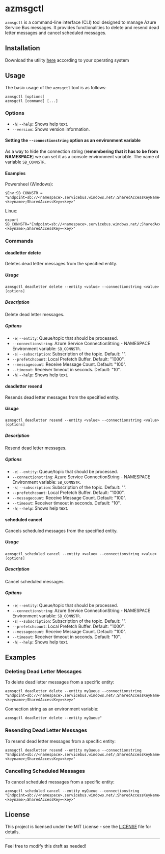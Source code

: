 # azmsgctl

`azmsgctl` is a command-line interface (CLI) tool designed to manage Azure Service Bus messages. It provides functionalities to delete and resend dead letter messages and cancel scheduled messages.

## Installation

Download the utility [here](https://github.com/gui-abrantes/azure-queue-manager/releases) according to your operating system

## Usage

The basic usage of the `azmsgctl` tool is as follows:

```
azmsgctl [options]
azmsgctl [command] [...]
```

### Options

- `-h|--help`: Shows help text.
- `--version`: Shows version information.

#### Setting the `--connectionstring` option as an environment variable

As a way to hide the connection string (**remembering that it has to be from NAMESPACE**) we can set it as a console environment variable. The name of variable `SB_CONNSTR`.

#### Examples
Powersheel (Windows):
```
$Env:SB_CONNSTR = "Endpoint=sb://<namespace>.servicebus.windows.net/;SharedAccessKeyName=<keyname>;SharedAccessKey=<key>"
```

Linux:
```
export SB_CONNSTR="Endpoint=sb://<namespace>.servicebus.windows.net/;SharedAccessKeyName=<keyname>;SharedAccessKey=<key>"
```

### Commands

#### deadletter delete

Deletes dead letter messages from the specified entity.

##### Usage

```
azmsgctl deadletter delete --entity <value> --connectionstring <value> [options]
```

##### Description

Delete dead letter messages.

##### Options

- `-e|--entity`: Queue/topic that should be processed.
- `--connectionstring`: Azure Service ConnectionString - NAMESPACE Environment variable: `SB_CONNSTR`.
- `-s|--subscription`: Subscription of the topic. Default: "".
- `--prefetchcount`: Local Prefetch Buffer. Default: "1000".
- `--messagecount`: Receive Message Count. Default: "100".
- `--timeout`: Receiver timeout in seconds. Default: "10".
- `-h|--help`: Shows help text.

#### deadletter resend

Resends dead letter messages from the specified entity.

##### Usage

```
azmsgctl deadletter resend --entity <value> --connectionstring <value> [options]
```

##### Description

Resend dead letter messages.

##### Options

- `-e|--entity`: Queue/topic that should be processed.
- `--connectionstring`: Azure Service ConnectionString - NAMESPACE Environment variable: `SB_CONNSTR`.
- `-s|--subscription`: Subscription of the topic. Default: "".
- `--prefetchcount`: Local Prefetch Buffer. Default: "1000".
- `--messagecount`: Receive Message Count. Default: "100".
- `--timeout`: Receiver timeout in seconds. Default: "10".
- `-h|--help`: Shows help text.

#### scheduled cancel

Cancels scheduled messages from the specified entity.

##### Usage

```
azmsgctl scheduled cancel --entity <value> --connectionstring <value> [options]
```

##### Description

Cancel scheduled messages.

##### Options

- `-e|--entity`: Queue/topic that should be processed.
- `--connectionstring`: Azure Service ConnectionString - NAMESPACE Environment variable: `SB_CONNSTR`.
- `-s|--subscription`: Subscription of the topic. Default: "".
- `--prefetchcount`: Local Prefetch Buffer. Default: "1000".
- `--messagecount`: Receive Message Count. Default: "100".
- `--timeout`: Receiver timeout in seconds. Default: "10".
- `-h|--help`: Shows help text.

## Examples

### Deleting Dead Letter Messages

To delete dead letter messages from a specific entity:

```
azmsgctl deadletter delete --entity myQueue --connectionstring "Endpoint=sb://<namespace>.servicebus.windows.net/;SharedAccessKeyName=<keyname>;SharedAccessKey=<key>"
```
Connection string as an environment variable:
```
azmsgctl deadletter delete --entity myQueue"
```

### Resending Dead Letter Messages

To resend dead letter messages from a specific entity:

```
azmsgctl deadletter resend --entity myQueue --connectionstring "Endpoint=sb://<namespace>.servicebus.windows.net/;SharedAccessKeyName=<keyname>;SharedAccessKey=<key>"
```

### Cancelling Scheduled Messages

To cancel scheduled messages from a specific entity:

```
azmsgctl scheduled cancel --entity myQueue --connectionstring "Endpoint=sb://<namespace>.servicebus.windows.net/;SharedAccessKeyName=<keyname>;SharedAccessKey=<key>"
```

## License

This project is licensed under the MIT License - see the [LICENSE](LICENSE) file for details.

---

Feel free to modify this draft as needed!
